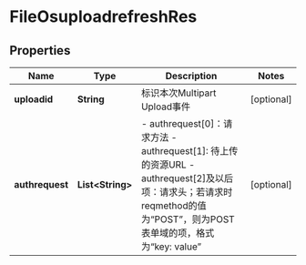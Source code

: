 # FileOsuploadrefreshRes

## Properties
Name | Type | Description | Notes
------------ | ------------- | ------------- | -------------
**uploadid** | **String** | 标识本次Multipart Upload事件 |  [optional]
**authrequest** | **List&lt;String&gt;** | - authrequest[0]：请求方法  - authrequest[1]: 待上传的资源URL  - authrequest[2]及以后项：请求头；若请求时reqmethod的值为“POST”，则为POST表单域的项，格式为“key: value” |  [optional]
